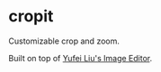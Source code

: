 # cropit

Customizable crop and zoom.

Built on top of [Yufei Liu's Image Editor](https://github.com/yufeiliu/simple_image_uploader).
